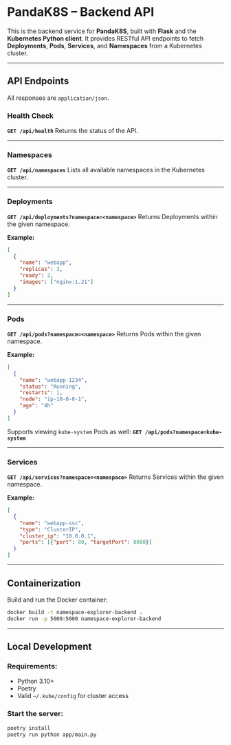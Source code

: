 # PandaK8S – Backend API

This is the backend service for **PandaK8S**, built with **Flask** and the **Kubernetes Python client**.
It provides RESTful API endpoints to fetch **Deployments**, **Pods**, **Services**, and **Namespaces** from a Kubernetes cluster.

---

## API Endpoints

All responses are `application/json`.

### Health Check

**`GET /api/health`**
Returns the status of the API.

---

### Namespaces

**`GET /api/namespaces`**
Lists all available namespaces in the Kubernetes cluster.

---

### Deployments

**`GET /api/deployments?namespace=<namespace>`**
Returns Deployments within the given namespace.

**Example:**

```json
[
  {
    "name": "webapp",
    "replicas": 3,
    "ready": 2,
    "images": ["nginx:1.21"]
  }
]
```

---

### Pods

**`GET /api/pods?namespace=<namespace>`**
Returns Pods within the given namespace.

**Example:**

```json
[
  {
    "name": "webapp-1234",
    "status": "Running",
    "restarts": 1,
    "node": "ip-10-0-0-1",
    "age": "4h"
  }
]
```

Supports viewing `kube-system` Pods as well:
**`GET /api/pods?namespace=kube-system`**

---

### Services

**`GET /api/services?namespace=<namespace>`**
Returns Services within the given namespace.

**Example:**

```json
[
  {
    "name": "webapp-svc",
    "type": "ClusterIP",
    "cluster_ip": "10.0.0.1",
    "ports": [{"port": 80, "targetPort": 8080}]
  }
]
```

---

## Containerization

Build and run the Docker container:

```bash
docker build -t namespace-explorer-backend .
docker run -p 5000:5000 namespace-explorer-backend
```

---

## Local Development

### Requirements:

* Python 3.10+
* Poetry
* Valid `~/.kube/config` for cluster access

### Start the server:

```bash
poetry install
poetry run python app/main.py
```